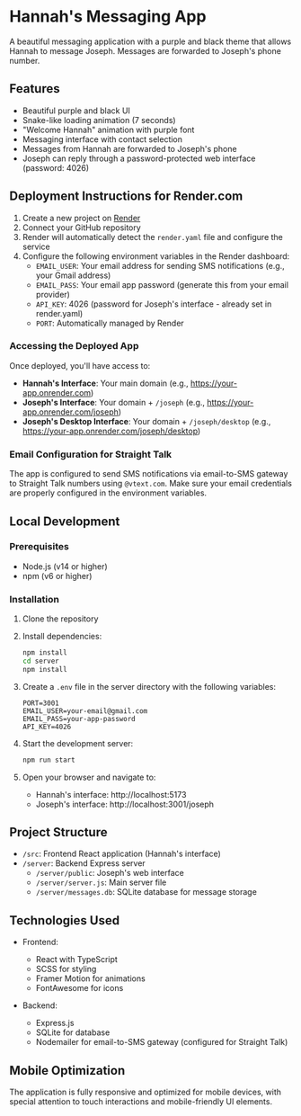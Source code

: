 # Hannah's Messaging App

A beautiful messaging application with a purple and black theme that allows Hannah to message Joseph. Messages are forwarded to Joseph's phone number.

## Features

- Beautiful purple and black UI
- Snake-like loading animation (7 seconds)
- "Welcome Hannah" animation with purple font
- Messaging interface with contact selection
- Messages from Hannah are forwarded to Joseph's phone
- Joseph can reply through a password-protected web interface (password: 4026)

## Deployment Instructions for Render.com

1. Create a new project on [Render](https://render.com/)
2. Connect your GitHub repository
3. Render will automatically detect the `render.yaml` file and configure the service
4. Configure the following environment variables in the Render dashboard:
   - `EMAIL_USER`: Your email address for sending SMS notifications (e.g., your Gmail address)
   - `EMAIL_PASS`: Your email app password (generate this from your email provider)
   - `API_KEY`: 4026 (password for Joseph's interface - already set in render.yaml)
   - `PORT`: Automatically managed by Render

### Accessing the Deployed App

Once deployed, you'll have access to:
- **Hannah's Interface**: Your main domain (e.g., https://your-app.onrender.com)
- **Joseph's Interface**: Your domain + `/joseph` (e.g., https://your-app.onrender.com/joseph)
- **Joseph's Desktop Interface**: Your domain + `/joseph/desktop` (e.g., https://your-app.onrender.com/joseph/desktop)

### Email Configuration for Straight Talk

The app is configured to send SMS notifications via email-to-SMS gateway to Straight Talk numbers using `@vtext.com`. Make sure your email credentials are properly configured in the environment variables.

## Local Development

### Prerequisites

- Node.js (v14 or higher)
- npm (v6 or higher)

### Installation

1. Clone the repository
2. Install dependencies:
   ```bash
   npm install
   cd server
   npm install
   ```

3. Create a `.env` file in the server directory with the following variables:
   ```
   PORT=3001
   EMAIL_USER=your-email@gmail.com
   EMAIL_PASS=your-app-password
   API_KEY=4026
   ```

4. Start the development server:
   ```bash
   npm run start
   ```

5. Open your browser and navigate to:
   - Hannah's interface: http://localhost:5173
   - Joseph's interface: http://localhost:3001/joseph

## Project Structure

- `/src`: Frontend React application (Hannah's interface)
- `/server`: Backend Express server
  - `/server/public`: Joseph's web interface
  - `/server/server.js`: Main server file
  - `/server/messages.db`: SQLite database for message storage

## Technologies Used

- Frontend:
  - React with TypeScript
  - SCSS for styling
  - Framer Motion for animations
  - FontAwesome for icons

- Backend:
  - Express.js
  - SQLite for database
  - Nodemailer for email-to-SMS gateway (configured for Straight Talk)

## Mobile Optimization

The application is fully responsive and optimized for mobile devices, with special attention to touch interactions and mobile-friendly UI elements.
